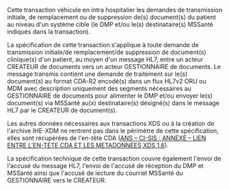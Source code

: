 
Cette transaction véhicule en intra hospitalier les demandes de
transmission initiale, de remplacement ou de suppression de(s)
document(s) du patient au niveau d'un système cible (le DMP et/ou le(s)
destinataire(s) MSSanté indiqués dans la transaction).

La spécification de cette transaction s'applique à toute demande de
transmission initiale/de remplacement/de suppression de document(s)
clinique(s) d'un patient, au moyen d'un message HL7, entre un acteur
CREATEUR de documents vers un acteur GESTIONNAIRE de documents. Le
message transmis contient une demande de traitement sur le(s)
document(s) au format CDA-R2 encodé(s) dans un flux HL7v2 ORU ou MDM
avec description uniquement des segments nécessaires au GESTIONNAIRE de
documents pour alimenter le DMP et/ou envoyer le(s) document(s) via
MSSanté au(x) destinataire(s) désigné(s) dans le message HL7 par le
CREATEUR de document(s).

Les autres données nécessaires aux transactions XDS ou à la création de
l'archive IHE-XDM ne rentrent pas dans le périmètre de cette
spécification, elles sont récupérées de l'en-tête CDA ([ANS – CI-SIS : ANNEXE – LIEN ENTRE L’EN-TETE CDA ET LES METADONNEES XDS 1.6](https://esante.gouv.fr/sites/default/files/media_entity/documents/CI-SIS_ANX_LIENS-CDA-METADONNEES-XDS_V1.6.pdf)).

La spécification technique de cette transaction couvre également l'envoi
de l'accusé du message HL7, l'envoi de l'accusé de réception du DMP et
MSSanté ainsi que l'accusé de lecture du courriel MSSanté du
GESTIONNAIRE vers le CREATEUR.